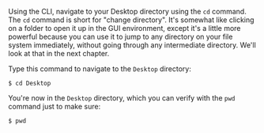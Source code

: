 Using the CLI, navigate to your Desktop directory using the `cd` command.  The `cd` command is short for "change directory". It's somewhat like clicking on a folder to open it up in the GUI environment, except it's a little more powerful because you can use it to jump to any directory on your file system immediately, without going through any intermediate directory. We'll look at that in the next chapter.

Type this command to navigate to the `Desktop` directory:


~~~command
$ cd Desktop
~~~


You're now in the `Desktop` directory, which you can verify with the `pwd` command just to make sure:


~~~command
$ pwd
~~~
